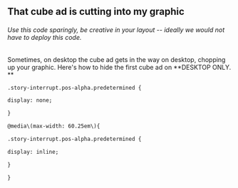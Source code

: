 ## That cube ad is cutting into my graphic

###### Use this code sparingly, be creative in your layout -- ideally we would not have to deploy this code.

Sometimes, on desktop the cube ad gets in the way on desktop, chopping up your graphic. Here's how to hide the first cube ad on **DESKTOP ONLY. **

```html
.story-interrupt.pos-alpha.predetermined {

display: none;

}

@media\(max-width: 60.25em\){

.story-interrupt.pos-alpha.predetermined {

display: inline;

}

}
```



